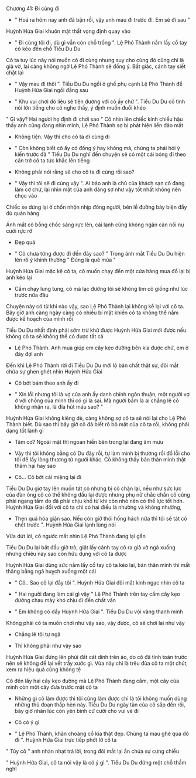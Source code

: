 




Chương 41: Đi cùng đi

- " Hoá ra hôm nay anh đã bận rồi, vậy anh mau đi trước đi. Em sẽ đi sau "

Huỳnh Hứa Giai khuôn mặt thất vọng định quay vào

- " Đi cùng tôi đi, dù gì vẫn còn chỗ trống ". Lệ Phó Thành nắm lấy cổ tay cô kéo đến chỗ Tiểu Du Du

Cô ta tuy lúc nãy nói muốn cô đi cùng nhưng suy cho cùng đó cũng chỉ là giả vờ, lại càng không ngờ Lệ Phó Thành sẽ đồng ý. Bất giác, cánh tay siết chặt lại

- " Vậy mau đi thôi ". Tiểu Du Du ngồi ở ghế phụ cạnh Lệ Phó Thành để Huỳnh Hứa Giai ngồi đằng sau

- " Khu vui chơi đó liệu sẽ tiện đường với cô ấy chứ ". Tiểu Du Du cố tình nói lớn tiếng cho cô nghe thấy, ý định muốn đuổi khéo

" Gì vậy? Hai người họ định đi chơi sao " Cô nhìn lên chiếc kính chiếu hậu thấy anh cũng đang nhìn mình, Lệ Phó Thành sợ bị phát hiện liền đảo mắt

- Không tiện. Vậy thì cho cô ta đi cùng đi

- " Còn không biết cô ấy có đồng ý hay không mà, chúng ta phải hỏi ý kiến trước đã " Tiểu Du Du nghĩ đến chuyện sẽ có một cái bóng đi theo cản trở cô ta tức khắc lên tiếng


- Không phải nói rằng sẽ cho cô ta đi cùng rồi sao?

- " Vậy thì tôi sẽ đi cùng vậy ". Ai bảo anh là chủ của khách sạn cô đang làm cơ chứ, lại nhìn mặt của anh đáng sợ như vậy tốt nhất không nên chọc vào

Chiếc xe dừng lại ở chốn nhộn nhịp đông người, bên lề đường bày biện đầy đủ quán hàng

Ánh mắt cô bỗng chốc sáng rực lên, cái lạnh cũng không ngăn cản nổi nụ cười rực rỡ

- Đẹp quá

- " Cô chưa từng được đi đến đây sao? " Trong ánh mắt Tiểu Du Du hiện lên rõ ý khinh thường " Đúng là quê mùa "

Huỳnh Hứa Giai mặc kệ cô ta, cô muốn chạy đến một cửa hàng mua đồ lại bị anh kéo lại

- Cấm chạy lung tung, cô mà lạc đường tôi sẽ không tìm cô giống như lúc trước nữa đâu

Chuyện này có từ khi nào vậy, sao Lệ Phó Thành lại không kể lại với cô ta. Bây giờ anh càng ngày càng có nhiều bí mật khiến cô ta không thể nắm được kế hoạch của mình rồi

Tiểu Du Du nhất định phải sớm trừ khử được Huỳnh Hứa Giai mới được nếu không cô ta sẽ không thể có được tất cả

- Lệ Phó Thành. Anh mua giúp em cây kẹo đường bên kia được chứ, em ở đây đợi anh

Đến khi Lệ Phó Thành rời đi Tiểu Du Du mới lộ bản chất thật sự, đôi mắt chứa sự ghen ghét nhìn Huỳnh Hứa Giai

- Cô bớt bám theo anh ấy đi

- " Xin lỗi nhưng tôi là vợ của anh ấy danh chính ngôn thuận, một người vợ ở với chồng của mình thì có gì là sai. Mà người bám là ai chẳng lẽ cô không nhận ra, là đỉa hút máu sao? "


Huỳnh Hứa Giai không kiêng dè, càng không sợ cô ta sẽ nói lại cho Lệ Phó Thành biết. Dù sao thì bây giờ cô đã biết rõ bộ mặt của cô ta rồi, không phải dạng tốt lành gì

- Tâm cơ? Ngoài mặt thì ngoan hiền bên trong lại đang âm mưu

- Vậy thì tôi không bằng cô Du đây rồi, tự làm mình bị thương rồi đổ lỗi cho tôi để lấy lòng thương từ người khác. Cô không thấy bản thân mình thật thảm hại hay sao

- Cô... Cô bớt cái miệng lại đi

Tiểu Du Du giơ tay lên muốn tát cô nhưng bị cô chặn lại, nếu như sức lực của đàn ông cô có thể không đấu lại được nhưng phụ nữ chắc chắn cô cũng phải ngang tầm do đã phải chịu khổ từ khi còn nhỏ nên có thể lực tốt hơn. Huỳnh Hứa Giai đối với cô ta chỉ có hai điều là nhường và không nhường,

- Thẹn quá hóa giận sao. Nếu còn giở thói hống hách nữa thì tôi sẽ tát cô chết trước ". Huỳnh Hứa Giai lạnh lùng nói

Vừa dứt lời, cô ngước mắt nhìn Lệ Phó Thành đang lại gần

Tiểu Du Du lại bắt đầu giở trò, giật lấy cánh tay cô ra giả vờ ngã xuống nhưng chiêu này sao còn hữu dụng với cô ta được

Huỳnh Hứa Giai dùng sức nắm lấy cổ tay cô ta kéo lại, bản thân mình thì mất thăng bằng ngã huỵch xuống một cái

- " Cô.. Sao cô lại đẩy tôi ". Huỳnh Hứa Giai đôi mắt kinh ngạc nhìn cô ta

- " Hai người đang làm cái gì vậy " Lệ Phó Thành trên tay cầm cây kẹo đường chau mày khó chịu đi đến chất vấn

- " Em không có đẩy Huỳnh Hứa Giai ". Tiểu Du Du vội vàng thanh minh

Không phải cô ta muốn chơi như vậy sao, vậy được, cô sẽ chơi lại như vậy

- Chẳng lẽ tôi tự ngã

- Thì không phải như vậy sao

Huỳnh Hứa Giai đứng lên phủi đất cát dính trên áo, do cô đã tính toán trước nên sẽ không để lại vết trầy xước gì. Vừa nãy chỉ là trêu đùa cô ta một chút, xem ra hiệu quả cũng không tệ

Cô đến lấy hai cây kẹo đường mà Lệ Phó Thành đang cầm, một cây của mình còn một cây đưa trước mặt cô ta

- Những gì cô làm được thì tôi cũng làm được chỉ là tôi không muốn dùng những thủ đoạn thấp hèn này. Tiểu Du Du ngày tàn của cô sắp đến rồi, bây giờ nhân lúc còn yên bình cứ cười cho vui vẻ đi

- Cô có ý gì

- " Lệ Phó Thành, khăn choàng cổ kia thật đẹp. Chúng ta mau ghé qua đó đi ". Huỳnh Hứa Giai trực tiếp phớt lờ cô ta

" Tùy cô " anh nhàn nhạt trả lời, trong đôi mắt lại ẩn chứa sự cưng chiều

" Huỳnh Hứa Giai, cô ta nói vậy là có ý gì ". Tiểu Du Du đứng một chỗ thầm nghĩ




